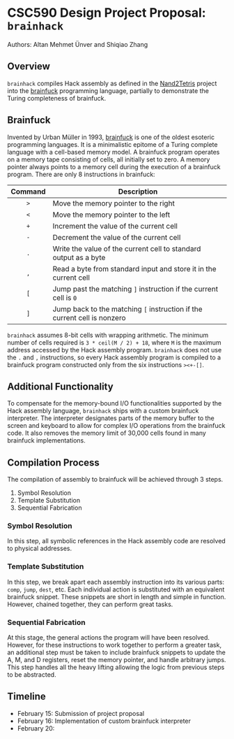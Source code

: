 # CSC590 Design Project Proposal: `brainhack`

Authors: Altan Mehmet Ünver and Shiqiao Zhang

## Overview

`brainhack` compiles Hack assembly as defined in the [Nand2Tetris] project into the [brainfuck] programming language, partially to demonstrate the Turing completeness of brainfuck.

## Brainfuck

Invented by Urban Müller in 1993, [brainfuck] is one of the oldest esoteric programming languages.  It is a minimalistic epitome of a Turing complete language with a cell-based memory model.  A brainfuck program operates on a memory tape consisting of cells, all initially set to zero.  A memory pointer always points to a memory cell during the execution of a brainfuck program.  There are only 8 instructions in brainfuck:

| Command | Description |
|:-------:|-------------|
| `>` | Move the memory pointer to the right |
| `<` | Move the memory pointer to the left |
| `+` | Increment the value of the current cell |
| `-` | Decrement the value of the current cell |
| `.` | Write the value of the current cell to standard output as a byte |
| `,` | Read a byte from standard input and store it in the current cell |
| `[` | Jump past the matching `]` instruction if the current cell is `0` |
| `]` | Jump back to the matching `[` instruction if the current cell is nonzero |

`brainhack` assumes 8-bit cells with wrapping arithmetic.  The minimum number of cells required is `3 * ceil(M / 2) + 18`, where `M` is the maximum address accessed by the Hack assembly program.  `brainhack` does not use the `.` and `,` instructions, so every Hack assembly program is compiled to a brainfuck program constructed only from the six instructions `><+-[]`.

## Additional Functionality

To compensate for the memory-bound I/O functionalities supported by the Hack assembly language, `brainhack` ships with a custom brainfuck interpreter.  The interpreter designates parts of the memory buffer to the screen and keyboard to allow for complex I/O operations from the brainfuck code.  It also removes the memory limit of 30,000 cells found in many brainfuck implementations.

## Compilation Process

The compilation of assembly to brainfuck will be achieved through 3 steps.

1. Symbol Resolution
2. Template Substitution
3. Sequential Fabrication

### Symbol Resolution

In this step, all symbolic references in the Hack assembly code are resolved to physical addresses.

### Template Substitution

In this step, we break apart each assembly instruction into its various parts: `comp`, `jump`, `dest`, etc.  Each individual action is substituted with an equivalent brainfuck snippet.  These snippets are short in length and simple in function.  However, chained together, they can perform great tasks.

### Sequential Fabrication

At this stage, the general actions the program will have been resolved.  However, for these instructions to work together to perform a greater task, an additional step must be taken to include brainfuck snippets to update the A, M, and D registers, reset the memory pointer, and handle arbitrary jumps.  This step handles all the heavy lifting allowing the logic from previous steps to be abstracted.

## Timeline
* February 15: Submission of project proposal
* February 16: Implementation of custom brainfuck interpreter
* February 20: 

[Nand2Tetris]: https://www.nand2tetris.org/
[brainfuck]: https://esolangs.org/wiki/brainfuck
